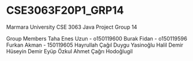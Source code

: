 # CSE3063F20P1_GRP14
Marmara University CSE 3063 Java Project Group 14

Group Members
Taha Enes Uzun - o150119600
Burak Fidan - o150119596
Furkan Akman - 150119605
Hayrullah Çağıl
Duygu Yasinoğlu
Halil Demir
Hüseyin Demir
Eyüp Özkul
Ahmet Çağrı Hodoğlugil
